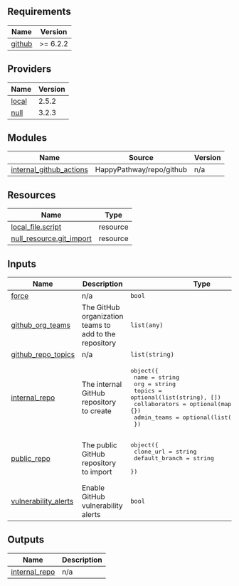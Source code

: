 <!-- BEGIN_TF_DOCS -->
## Requirements

| Name | Version |
|------|---------|
| <a name="requirement_github"></a> [github](#requirement\_github) | >= 6.2.2 |

## Providers

| Name | Version |
|------|---------|
| <a name="provider_local"></a> [local](#provider\_local) | 2.5.2 |
| <a name="provider_null"></a> [null](#provider\_null) | 3.2.3 |

## Modules

| Name | Source | Version |
|------|--------|---------|
| <a name="module_internal_github_actions"></a> [internal\_github\_actions](#module\_internal\_github\_actions) | HappyPathway/repo/github | n/a |

## Resources

| Name | Type |
|------|------|
| [local_file.script](https://registry.terraform.io/providers/hashicorp/local/latest/docs/resources/file) | resource |
| [null_resource.git_import](https://registry.terraform.io/providers/hashicorp/null/latest/docs/resources/resource) | resource |

## Inputs

| Name | Description | Type | Default | Required |
|------|-------------|------|---------|:--------:|
| <a name="input_force"></a> [force](#input\_force) | n/a | `bool` | `false` | no |
| <a name="input_github_org_teams"></a> [github\_org\_teams](#input\_github\_org\_teams) | The GitHub organization teams to add to the repository | `list(any)` | `[]` | no |
| <a name="input_github_repo_topics"></a> [github\_repo\_topics](#input\_github\_repo\_topics) | n/a | `list(string)` | n/a | yes |
| <a name="input_internal_repo"></a> [internal\_repo](#input\_internal\_repo) | The internal GitHub repository to create | <pre>object({<br>    name          = string<br>    org           = string<br>    topics        = optional(list(string), [])<br>    collaborators = optional(map(string), {})<br>    admin_teams   = optional(list(string), [])<br>  })</pre> | n/a | yes |
| <a name="input_public_repo"></a> [public\_repo](#input\_public\_repo) | The public GitHub repository to import | <pre>object({<br>    clone_url      = string<br>    default_branch = string<br>  })</pre> | n/a | yes |
| <a name="input_vulnerability_alerts"></a> [vulnerability\_alerts](#input\_vulnerability\_alerts) | Enable GitHub vulnerability alerts | `bool` | `true` | no |

## Outputs

| Name | Description |
|------|-------------|
| <a name="output_internal_repo"></a> [internal\_repo](#output\_internal\_repo) | n/a |
<!-- END_TF_DOCS -->